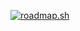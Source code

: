 <a href="https://roadmap.sh"><img src="https://roadmap.sh/card/tall/67714b7570129741a8ee2174?variant=dark" alt="roadmap.sh"/></a>
